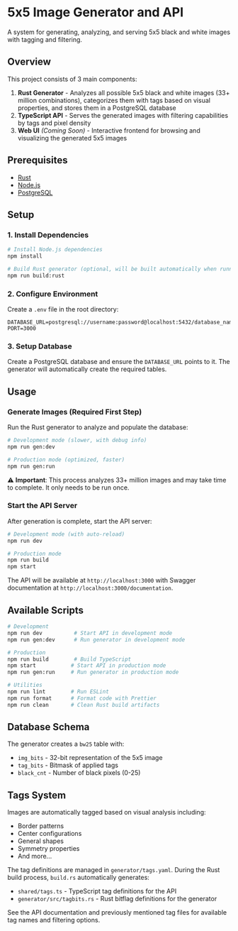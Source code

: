 # 5x5 Image Generator and API

A system for generating, analyzing, and serving 5x5 black and white images with
tagging and filtering.

## Overview

This project consists of 3 main components:

1. **Rust Generator** - Analyzes all possible 5x5 black and white images (33+
   million combinations), categorizes them with tags based on visual properties,
   and stores them in a PostgreSQL database
2. **TypeScript API** - Serves the generated images with filtering capabilities
   by tags and pixel density
3. **Web UI** _(Coming Soon)_ - Interactive frontend for browsing and
   visualizing the generated 5x5 images

## Prerequisites

- [Rust](https://rustup.rs/)
- [Node.js](https://nodejs.org/)
- [PostgreSQL](https://www.postgresql.org/)

## Setup

### 1. Install Dependencies

```bash
# Install Node.js dependencies
npm install

# Build Rust generator (optional, will be built automatically when running)
npm run build:rust
```

### 2. Configure Environment

Create a `.env` file in the root directory:

```env
DATABASE_URL=postgresql://username:password@localhost:5432/database_name
PORT=3000
```

### 3. Setup Database

Create a PostgreSQL database and ensure the `DATABASE_URL` points to it. The
generator will automatically create the required tables.

## Usage

### Generate Images (Required First Step)

Run the Rust generator to analyze and populate the database:

```bash
# Development mode (slower, with debug info)
npm run gen:dev

# Production mode (optimized, faster)
npm run gen:run
```

⚠️ **Important**: This process analyzes 33+ million images and may take time to
complete. It only needs to be run once.

### Start the API Server

After generation is complete, start the API server:

```bash
# Development mode (with auto-reload)
npm run dev

# Production mode
npm run build
npm start
```

The API will be available at `http://localhost:3000` with Swagger documentation
at `http://localhost:3000/documentation`.

## Available Scripts

```bash
# Development
npm run dev          # Start API in development mode
npm run gen:dev      # Run generator in development mode

# Production
npm run build        # Build TypeScript
npm start           # Start API in production mode
npm run gen:run     # Run generator in production mode

# Utilities
npm run lint        # Run ESLint
npm run format      # Format code with Prettier
npm run clean       # Clean Rust build artifacts
```

## Database Schema

The generator creates a `bw25` table with:

- `img_bits` - 32-bit representation of the 5x5 image
- `tag_bits` - Bitmask of applied tags
- `black_cnt` - Number of black pixels (0-25)

## Tags System

Images are automatically tagged based on visual analysis including:

- Border patterns
- Center configurations
- General shapes
- Symmetry properties
- And more...

The tag definitions are managed in `generator/tags.yaml`. During the Rust build
process, `build.rs` automatically generates:

- `shared/tags.ts` - TypeScript tag definitions for the API
- `generator/src/tagbits.rs` - Rust bitflag definitions for the generator

See the API documentation and previously mentioned tag files for available tag
names and filtering options.
